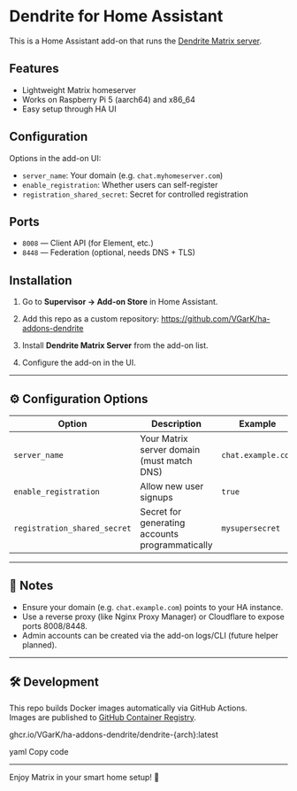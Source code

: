 # Dendrite for Home Assistant

This is a Home Assistant add-on that runs the [Dendrite Matrix server](https://matrix.org/docs/projects/server/dendrite).

## Features
- Lightweight Matrix homeserver
- Works on Raspberry Pi 5 (aarch64) and x86_64
- Easy setup through HA UI

## Configuration
Options in the add-on UI:
- `server_name`: Your domain (e.g. `chat.myhomeserver.com`)
- `enable_registration`: Whether users can self-register
- `registration_shared_secret`: Secret for controlled registration

## Ports
- `8008` — Client API (for Element, etc.)
- `8448` — Federation (optional, needs DNS + TLS)

## Installation

1. Go to **Supervisor → Add-on Store** in Home Assistant.
2. Add this repo as a custom repository:
https://github.com/VGarK/ha-addons-dendrite

3. Install **Dendrite Matrix Server** from the add-on list.
4. Configure the add-on in the UI.

---

## ⚙️ Configuration Options

| Option | Description | Example |
|--------|-------------|---------|
| `server_name` | Your Matrix server domain (must match DNS) | `chat.example.com` |
| `enable_registration` | Allow new user signups | `true` |
| `registration_shared_secret` | Secret for generating accounts programmatically | `mysupersecret` |

---

## 🔑 Notes
- Ensure your domain (e.g. `chat.example.com`) points to your HA instance.
- Use a reverse proxy (like Nginx Proxy Manager) or Cloudflare to expose ports 8008/8448.
- Admin accounts can be created via the add-on logs/CLI (future helper planned).

---

## 🛠 Development

This repo builds Docker images automatically via GitHub Actions.  
Images are published to [GitHub Container Registry](https://ghcr.io).

ghcr.io/VGarK/ha-addons-dendrite/dendrite-{arch}:latest

yaml
Copy code

---

Enjoy Matrix in your smart home setup! 🚀


